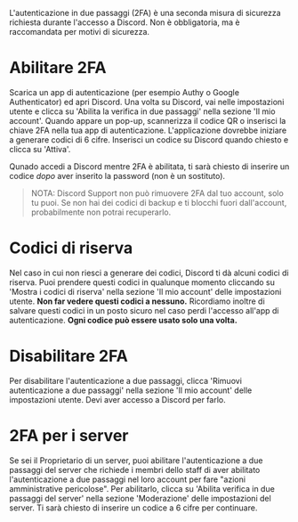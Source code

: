 <!-- TITLE: [IT] Autenticazione in due passaggi -->
<!-- SUBTITLE: Usare l'autenticazione in due passaggi su Discord -->

L'autenticazione in due passaggi (2FA) è una seconda misura di sicurezza richiesta durante l'accesso a Discord. Non è obbligatoria, ma è raccomandata per motivi di sicurezza. 
# Abilitare 2FA
Scarica un app di autenticazione (per esempio Authy o Google Authenticator) ed apri Discord. Una volta su Discord, vai nelle impostazioni utente e clicca su 'Abilita la verifica in due passaggi' nella sezione 'Il mio account'. Quando appare un pop-up, scannerizza il codice QR o inserisci la chiave 2FA nella tua app di autenticazione. L'applicazione dovrebbe iniziare a generare codici di 6 cifre. Inserisci un codice su Discord quando chiesto e clicca su 'Attiva'. 

Qunado accedi a Discord mentre 2FA è abilitata, ti sarà chiesto di inserire un codice *dopo* aver inserito la password (non è un sostituto). 

> NOTA: Discord Support non può rimuovere 2FA dal tuo account, solo tu puoi. Se non hai dei codici di backup e ti blocchi fuori dall'account, probabilmente non potrai recuperarlo.

# Codici di riserva
Nel caso in cui non riesci a generare dei codici, Discord ti dà alcuni codici di riserva. Puoi prendere questi codici in qualunque momento cliccando su 'Mostra i codici di riserva' nella sezione 'Il mio account' delle impostazioni utente. **Non far vedere questi codici a nessuno.** Ricordiamo inoltre di salvare questi codici in un posto sicuro nel caso perdi l'accesso all'app di autenticazione. **Ogni codice può essere usato solo una volta.**

# Disabilitare 2FA
Per disabilitare l'autenticazione a due passaggi, clicca 'Rimuovi autenticazione a due passaggi' nella sezione 'Il mio account' delle impostazioni utente. Devi aver accesso a Discord per farlo. 

# 2FA per i server
Se sei il Proprietario di un server, puoi abilitare l'autenticazione a due passaggi del server che richiede i membri dello staff di aver abilitato l'autenticazione a due passaggi nel loro account per fare "azioni amministrative pericolose". Per abilitarlo, clicca su 'Abilita verifica in due passaggi del server' nella sezione 'Moderazione' delle impostazioni del server. Ti sarà chiesto di inserire un codice a 6 cifre per continuare. 